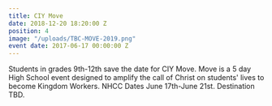```yaml
---
title: CIY Move
date: 2018-12-20 18:20:00 Z
position: 4
image: "/uploads/TBC-MOVE-2019.png"
event date: 2017-06-17 00:00:00 Z
---
```


Students in grades 9th-12th save the date for CIY Move. Move is a 5 day High School event designed to amplify the call of Christ on students' lives to become Kingdom Workers. NHCC Dates June 17th-June 21st. Destination TBD.